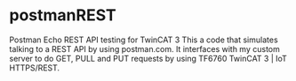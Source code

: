 # postmanREST
Postman Echo REST API testing for TwinCAT 3
This a code that simulates talking to a REST API by using postman.com. It interfaces with my custom server to do GET, PULL and PUT requests by using TF6760 TwinCAT 3 | IoT HTTPS/REST.
